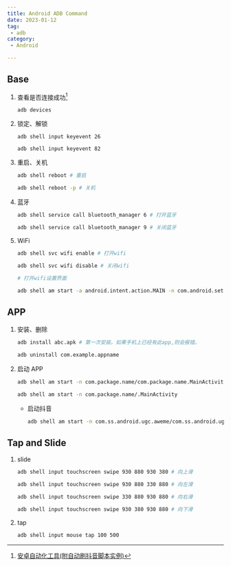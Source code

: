 ```yaml
---
title: Android ADB Command
date: 2023-01-12
tag:
 - adb
category:
 - Android

---
```


## Base

1. 查看是否连接成功[^1]

   ```shell
   adb devices
   ```

2. 锁定、解锁

   ```shell
   adb shell input keyevent 26
   
   adb shell input keyevent 82
   ```

   

3. 重启、关机

   ```bash
   adb shell reboot # 重启
   
   adb shell reboot -p # 关机
   ```

4. 蓝牙

   ```bash
   adb shell service call bluetooth_manager 6 # 打开蓝牙
   
   adb shell service call bluetooth_manager 9 # 关闭蓝牙
   ```

5. WiFi

   ```bash
   adb shell svc wifi enable # 打开wifi
   
   adb shell svc wifi disable # 关闭wifi
   
   # 打开wifi设置界面
   
   adb shell am start -a android.intent.action.MAIN -n com.android.settings/.wifi.WifiSettings
   ```

## APP

1. 安装、删除

   ```bash
   adb install abc.apk # 第一次安装。如果手机上已经有此app,则会报错。
   
   adb uninstall com.example.appname
   ```

2. 启动 APP

   ```bash
   adb shell am start -n com.package.name/com.package.name.MainActivity
   
   adb shell am start -n com.package.name/.MainActivity
   ```

   - 启动抖音

     ```bash
     adb shell am start -n com.ss.android.ugc.aweme/com.ss.android.ugc.aweme.splash.SplashActivity
     ```

     

## Tap and Slide

1. slide

   ```bash
   adb shell input touchscreen swipe 930 880 930 380 # 向上滑
   
   adb shell input touchscreen swipe 930 880 330 880 # 向左滑
   
   adb shell input touchscreen swipe 330 880 930 880 # 向右滑
   
   adb shell input touchscreen swipe 930 380 930 880 # 向下滑
   ```

2. tap

   ```bash
   adb shell input mouse tap 100 500
   ```

   

 

[^1]: [安卓自动化工具(附自动刷抖音脚本实例)](http://static.kancloud.cn/mhsm/dyzsfx/2381667)
